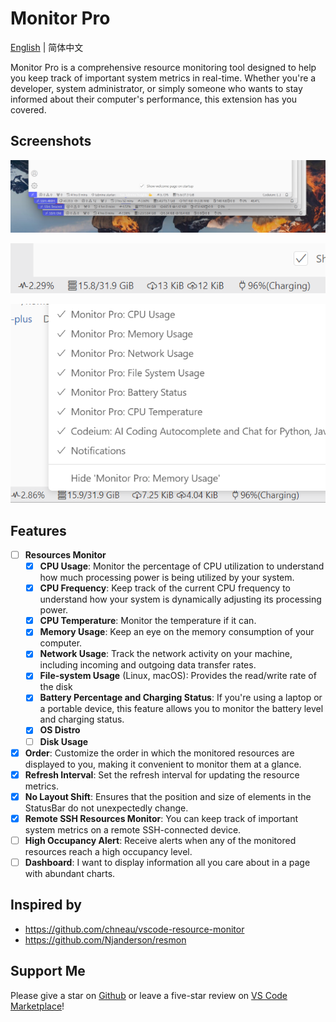 # Monitor Pro

[English](./README.md) | 简体中文

Monitor Pro is a comprehensive resource monitoring tool designed to help you keep track of important system metrics in real-time. Whether you're a developer, system administrator, or simply someone who wants to stay informed about their computer's performance, this extension has you covered.

## Screenshots

![screenshot0](assets/screenshot0.png)

![screenshot1](assets/screenshot1.png)

![screenshot2](assets/screenshot2.png)

## Features

- [ ] **Resources Monitor**
  - [x] **CPU Usage**: Monitor the percentage of CPU utilization to understand how much processing power is being utilized by your system.
  - [x] **CPU Frequency**: Keep track of the current CPU frequency to understand how your system is dynamically adjusting its processing power.
  - [x] **CPU Temperature**: Monitor the temperature if it can.
  - [x] **Memory Usage**: Keep an eye on the memory consumption of your computer.
  - [x] **Network Usage**: Track the network activity on your machine, including incoming and outgoing data transfer rates.
  - [x] **File-system Usage** (Linux, macOS): Provides the read/write rate of the disk
  - [x] **Battery Percentage and Charging Status**: If you're using a laptop or a portable device, this feature allows you to monitor the battery level and charging status.
  - [x] **OS Distro**
  - [ ] **Disk Usage**
- [x] **Order**: Customize the order in which the monitored resources are displayed to you, making it convenient to monitor them at a glance.
- [x] **Refresh Interval**: Set the refresh interval for updating the resource metrics.
- [x] **No Layout Shift**: Ensures that the position and size of elements in the StatusBar do not unexpectedly change.
- [x] **Remote SSH Resources Monitor**: You can keep track of important system metrics on a remote SSH-connected device.
- [ ] **High Occupancy Alert**: Receive alerts when any of the monitored resources reach a high occupancy level.
- [ ] **Dashboard**: I want to display information all you care about in a page with abundant charts.

## Inspired by

- <https://github.com/chneau/vscode-resource-monitor>
- <https://github.com/Njanderson/resmon>

## Support Me

Please give a star on [Github](https://github.com/nexmoe/vscode-monitor-pro) or leave a five-star review on [VS Code Marketplace](https://marketplace.visualstudio.com/items?itemName=nexmoe.monitor-pro&ssr=false#review-details)!
